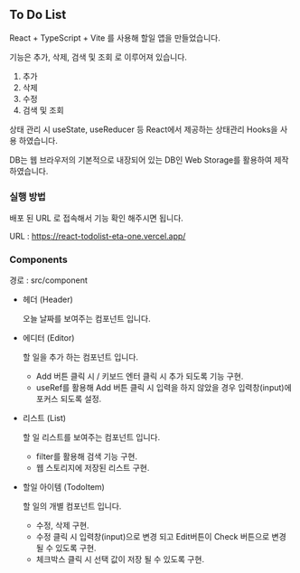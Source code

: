 ## To Do List
React + TypeScript + Vite 를 사용해 할일 앱을 만들었습니다.

기능은 추가, 삭제, 검색 및 조회 로 이루어져 있습니다.
1. 추가
2. 삭제
3. 수정
4. 검색 및 조회

상태 관리 시 useState, useReducer 등 React에서 제공하는 상태관리 Hooks을 사용 하였습니다.

DB는 웹 브라우저의 기본적으로 내장되어 있는 DB인 Web Storage를 활용하여 제작 하였습니다.

### 실행 방법
배포 된 URL 로 접속해서 기능 확인 해주시면 됩니다.

URL : https://react-todolist-eta-one.vercel.app/

### Components
경로 : src/component

- 헤더 (Header)

  오늘 날짜를 보여주는 컴포넌트 입니다.

- 에디터 (Editor)

  할 일을 추가 하는 컴포넌트 입니다.
  
  - Add 버튼 클릭 시 / 키보드 엔터 클릭 시 추가 되도록 기능 구현.
  - useRef를 활용해 Add 버튼 클릭 시 입력을 하지 않았을 경우 입력창(input)에 포커스 되도록 설정.

- 리스트 (List)
  
  할 일 리스트를 보여주는 컴포넌트 입니다.
  
  - filter를 활용해 검색 기능 구현.
  - 웹 스토리지에 저장된 리스트 구현.

- 할일 아이템 (TodoItem)

  할 일의 개별 컴포넌트 입니다.
  
  - 수정, 삭제 구현.
  - 수정 클릭 시 입력창(input)으로 변경 되고 Edit버튼이 Check 버튼으로 변경 될 수 있도록 구현.
  - 체크박스 클릭 시 선택 값이 저장 될 수 있도록 구현.

